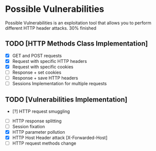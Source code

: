 # Possible Vulnerabilities
Possible Vulnerabilities is an exploitation tool that allows you to perform different HTTP header attacks.
30% finished

## TODO [HTTP Methods Class Implementation]
* [x] GET and POST requests
* [x] Request with specific HTTP headers
* [x] Request with specific cookies
* [ ] Response + set cookies
* [ ] Response + save HTTP headers 
* [ ] Sessions Implementation for multiple requests
## TODO [Vulnerabilities Implementation]
* [?] HTTP request smuggling
* [ ] HTTP response splitting
* [ ] Session fixation
* [x] HTTP parameter pollution
* [x] HTTP Host Header attack [X-Forwarded-Host]
* [ ] HTTP request methods change
